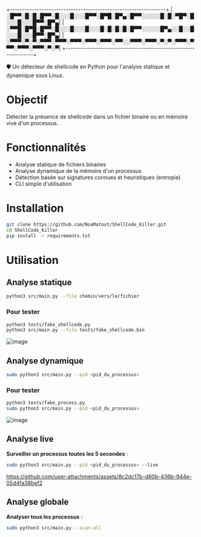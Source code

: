 +----------------------------------------------------------------+
|░█▀▀░█░█░█▀▀░█░░░█░░░█▀▀░█▀█░█▀▄░█▀▀░░░░░█░█░▀█▀░█░░░█░░░█▀▀░█▀▄|
|░▀▀█░█▀█░█▀▀░█░░░█░░░█░░░█░█░█░█░█▀▀░░░░░█▀▄░░█░░█░░░█░░░█▀▀░█▀▄|
|░▀▀▀░▀░▀░▀▀▀░▀▀▀░▀▀▀░▀▀▀░▀▀▀░▀▀░░▀▀▀░▀▀▀░▀░▀░▀▀▀░▀▀▀░▀▀▀░▀▀▀░▀░▀|
+----------------------------------------------------------------+

🛡️ Un détecteur de shellcode en Python pour l'analyse statique et dynamique sous Linux.

# Objectif
Détecter la présence de shellcode dans un fichier binaire ou en mémoire vive d'un processus.

# Fonctionnalités
- Analyse statique de fichiers binaires
- Analyse dynamique de la mémoire d'un processus
- Détection basée sur signatures connues et heuristiques (entropie)
- CLI simple d'utilisation

# Installation

```bash
git clone https://github.com/NoaMatout/ShellCode_Killer.git
cd ShellCode_Killer
pip install -r requirements.txt
```

# Utilisation

## Analyse statique
```bash
python3 src/main.py --file chemin/vers/le/fichier
```

### Pour tester
```bash
python3 tests/fake_shellcode.py
python3 src/main.py --file tests/fake_shellcode.bin
```

![image](https://github.com/user-attachments/assets/47658f6a-ac31-46cf-8a97-e457c1a2693c)


## Analyse dynamique
```bash
sudo python3 src/main.py --pid <pid_du_processus>
```

### Pour tester
```bash
python3 tests/fake_process.py
sudo python3 src/main.py --pid <pid_du_processus>
```

![image](https://github.com/user-attachments/assets/c7e18300-4065-404d-bc46-f37ec4a79540)


## Analyse live

**Surveiller un processus toutes les 5 secondes** :

```bash
sudo python3 src/main.py --pid <pid_du_processus> --live
```

https://github.com/user-attachments/assets/8c2dc17b-d60b-436b-944e-05d4fa38bef2

## Analyse globale

**Analyser tous les processus** :

```bash
sudo python3 src/main.py --scan-all
```
